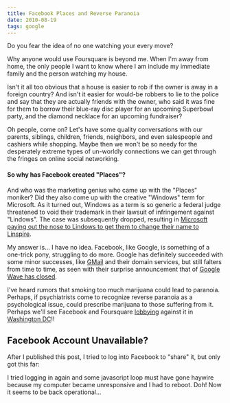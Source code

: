 ```yaml
---
title: Facebook Places and Reverse Paranoia
date: 2010-08-19
tags: google
---
```

Do you fear the idea of no one watching your every move?

Why anyone would use Foursquare is beyond me. When I'm away from home, the only people I want to know where I am include my immediate family and the person watching my house.

Isn't it all too obvious that a house is easier to rob if the owner is away in a foreign country? And isn't it easier for would-be robbers to lie to the police and say that they are actually friends with the owner, who said it was fine for them to borrow their blue-ray disc player for an upcoming Superbowl party, and the diamond necklace for an upcoming fundraiser?

Oh people, come on? Let's have some quality conversations with our parents, siblings, children, friends, neighbors, and even salespeople and cashiers while shopping. Maybe then we won't be so needy for the desperately extreme types of un-worldly connections we can get through the fringes on online social networking.

#### So why has Facebook created "Places"?

And who was the marketing genius who came up with the "Places" moniker? Did they also come up with the creative "Windows" term for Microsoft. As it turned out, Windows as a term is so generic a federal judge threatened to void their trademark in their lawsuit of infringement against "Lindows". The case was subsequently dropped, resulting in [Microsoft paying out the nose to Lindows to get them to change their name to Linspire](http://www.docunext.com/).

My answer is... I have no idea. Facebook, like Google, is something of a one-trick pony, struggling to do more. Google has definitely succeeded with some minor successes, like [GMail](http://www.docunext.com/blog/gmail/) and their domain services, but still falters from time to time, as seen with their surprise announcement that of [Google Wave has closed](http://www.soggyblogger.com/blog/2010/08/wave-goodbye.html).

I've heard rumors that smoking too much marijuana could lead to paranoia. Perhaps, if psychiatrists come to recognize reverse paranoia as a psychological issue, could prescribe marijuana to those suffering from it. Perhaps we'll see Facebook and Foursquare [lobbying](http://www.informedlobbying.com/) against it in [Washington DC](http://www.dc-notes.com/)!!

## Facebook Account Unavailable?

After I published this post, I tried to log into Facebook to "share" it, but only got this far:


I tried logging in again and some javascript loop must have gone haywire because my computer became unresponsive and I had to reboot. Doh! Now it seems to be back operational...

